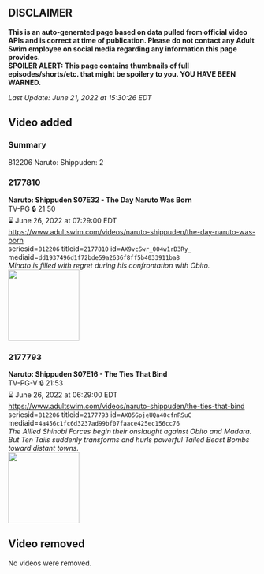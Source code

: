 ## DISCLAIMER
**This is an auto-generated page based on data pulled from official video APIs and is correct at time of publication. Please do not contact any Adult Swim employee on social media regarding any information this page provides.**  
**SPOILER ALERT: This page contains thumbnails of full episodes/shorts/etc. that might be spoilery to you. YOU HAVE BEEN WARNED.**  

_Last Update: June 21, 2022 at 15:30:26 EDT_
## Video added
### Summary
812206 Naruto: Shippuden: 2  
### 2177810
**Naruto: Shippuden S07E32 - The Day Naruto Was Born**  
TV-PG 🔒 21:50  
⌛ June 26, 2022 at 07:29:00 EDT  
https://www.adultswim.com/videos/naruto-shippuden/the-day-naruto-was-born  
seriesid=`812206` titleid=`2177810` id=`AX9vcSwr_0O4w1rD3Ry_` mediaid=`dd1937496d1f72bde59a2636f8ff5b4033911ba8`  
_Minato is filled with regret during his confrontation with Obito._  
<a href="https://media.cdn.adultswim.com/uploads/20220309/thumbnails/2_2239119119-NarutoShippuden_380_TheDayNarutoWasBorn.png"><img src="https://media.cdn.adultswim.com/uploads/20220309/thumbnails/2_2239119119-NarutoShippuden_380_TheDayNarutoWasBorn.png" height="144px" /></a>
### 2177793
**Naruto: Shippuden S07E16 - The Ties That Bind**  
TV-PG-V 🔒 21:53  
⌛ June 26, 2022 at 06:29:00 EDT  
https://www.adultswim.com/videos/naruto-shippuden/the-ties-that-bind  
seriesid=`812206` titleid=`2177793` id=`AX05GpjeUQa40cfnRSuC` mediaid=`4a456c1fc6d3237ad99bf07faace425ec156cc76`  
_The Allied Shinobi Forces begin their onslaught against Obito and Madara. But Ten Tails suddenly transforms and hurls powerful Tailed Beast Bombs toward distant towns._  
<a href="https://media.cdn.adultswim.com/uploads/20211119/thumbnails/2_2111191149295-NarutoShippuden_364_TheTiesThatBind.png"><img src="https://media.cdn.adultswim.com/uploads/20211119/thumbnails/2_2111191149295-NarutoShippuden_364_TheTiesThatBind.png" height="144px" /></a>
## Video removed
No videos were removed.  
